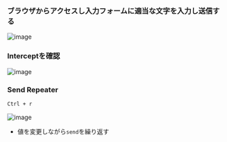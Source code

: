 
### ブラウザからアクセスし入力フォームに適当な文字を入力し送信する
![image](https://github.com/user-attachments/assets/3daa7f7c-903e-4489-87f2-e54ee9c6019f)

### Interceptを確認
![image](https://github.com/user-attachments/assets/e5d86546-17ed-4097-8e2a-adb1476a17f6)
### Send Repeater
```bash
Ctrl + r
```
![image](https://github.com/user-attachments/assets/20734462-5111-4fa7-8ac2-d717e19e4763)
- 値を変更しながら`send`を繰り返す